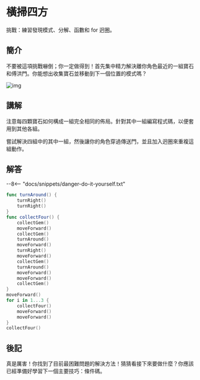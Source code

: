 # 橫掃四方

挑戰：練習發現模式、分解、函數和 for 迥圈。

## 簡介

不要被這項挑戰嚇倒；你一定做得到！首先集中精力解決離你角色最近的一組寶石和傅洪門。你能想出收集寶石並移動到下一個位置的模式嗎？

![img](https://imagedelivery.net/cdkaXPuFls5qlrh3GM4hfA/f08228ec-aa90-475c-390a-f2e4bc374200/public)

## 講解

注意每四顆寶石如何構成一組完全相同的佈局。針對其中一組編寫程式碼，以便套用到其他各組。

嘗試解決四組中的其中一組，然後讓你的角色穿過傳送門，並且加入迥圈來重複這組動作。

## 解答

--8<-- "docs/snippets/danger-do-it-yourself.txt"

```swift linenums="1"
func turnAround() {
    turnRight()
    turnRight()
}
func collectFour() {
    collectGem()
    moveForward()
    collectGem()
    turnAround()
    moveForward()
    turnRight()
    moveForward()
    collectGem()
    turnAround()
    moveForward()
    moveForward()
    collectGem()
}
moveForward()
for i in 1...3 {
    collectFour()
    moveForward()
    moveForward()
}
collectFour()
```

## 後記

真是厲害！你找到了目前最困難問題的解決方法！猜猜看接下來要做什麼？你應該已經準備好學習下一個主要技巧：條件碼。
